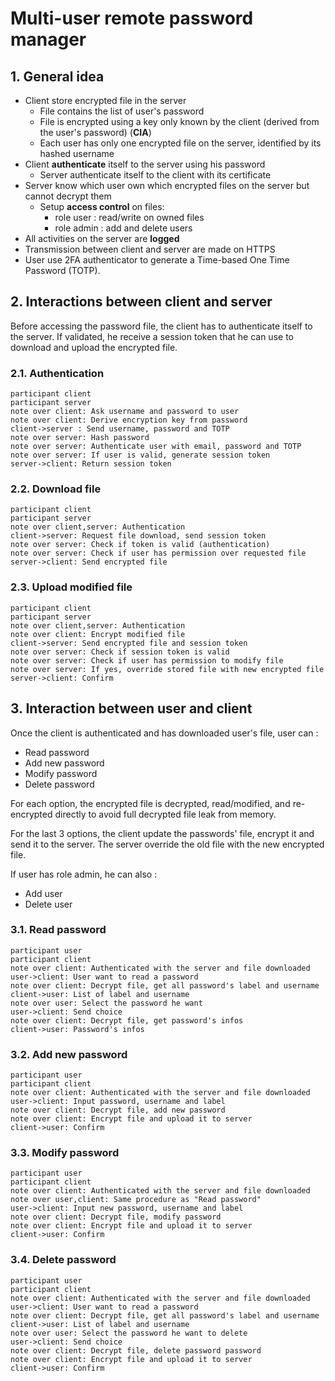 # Multi-user remote password manager

## 1. General idea

- Client store encrypted file in the server
  - File contains the list of user's password
  - File is encrypted using a key only known by the client (derived from the user's password) (**CIA**)
  - Each user has only one encrypted file on the server, identified by its hashed username
- Client **authenticate** itself to the server using his password
  - Server authenticate itself to the client with its certificate
- Server know which user own which encrypted files on the server but cannot decrypt them
  - Setup **access control** on files:
    - role user : read/write on owned files
    - role admin : add and delete users
- All activities on the server are **logged**
- Transmission between client and server are made on HTTPS
- User use 2FA authenticator to generate a Time-based One Time Password (TOTP).

## 2. Interactions between client and server

Before accessing the password file, the client has to authenticate itself to the server. If validated, he receive a session token that he can use to download and upload the encrypted file.

### 2.1. Authentication

```sequence
participant client
participant server
note over client: Ask username and password to user
note over client: Derive encryption key from password
client->server : Send username, password and TOTP
note over server: Hash password
note over server: Authenticate user with email, password and TOTP
note over server: If user is valid, generate session token
server->client: Return session token
```



### 2.2. Download file

```sequence
participant client
participant server
note over client,server: Authentication
client->server: Request file download, send session token
note over server: Check if token is valid (authentication)
note over server: Check if user has permission over requested file
server->client: Send encrypted file
```

### 2.3. Upload modified file

```sequence
participant client
participant server
note over client,server: Authentication
note over client: Encrypt modified file
client->server: Send encrypted file and session token
note over server: Check if session token is valid
note over server: Check if user has permission to modify file
note over server: If yes, override stored file with new encrypted file
server->client: Confirm

```

## 3. Interaction between user and client

Once the client is authenticated and has downloaded user's file, user can :

- Read password
- Add new password
- Modify password
- Delete password

For each option, the encrypted file is decrypted, read/modified, and re-encrypted directly to avoid full decrypted file leak from memory.

For the last 3 options, the client update the passwords' file, encrypt it and send it to the server. The server override the old file with the new encrypted file.

If user has role admin, he can also :

- Add user
- Delete user



### 3.1. Read password

```sequence
participant user
participant client
note over client: Authenticated with the server and file downloaded
user->client: User want to read a password
note over client: Decrypt file, get all password's label and username
client->user: List of label and username
note over user: Select the password he want
user->client: Send choice
note over client: Decrypt file, get password's infos
client->user: Password's infos
```

### 3.2. Add new password

```sequence
participant user
participant client
note over client: Authenticated with the server and file downloaded
user->client: Input password, username and label
note over client: Decrypt file, add new password
note over client: Encrypt file and upload it to server
client->user: Confirm
```

### 3.3. Modify password

```sequence
participant user
participant client
note over client: Authenticated with the server and file downloaded
note over user,client: Same procedure as "Read password"
user->client: Input new password, username and label
note over client: Decrypt file, modify password
note over client: Encrypt file and upload it to server
client->user: Confirm
```

### 3.4. Delete password

```sequence
participant user
participant client
note over client: Authenticated with the server and file downloaded
user->client: User want to read a password
note over client: Decrypt file, get all password's label and username
client->user: List of label and username
note over user: Select the password he want to delete
user->client: Send choice
note over client: Decrypt file, delete password password
note over client: Encrypt file and upload it to server
client->user: Confirm
```

